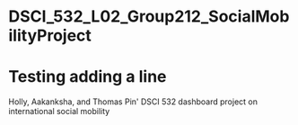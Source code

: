 # DSCI_532_L02_Group212_SocialMobilityProject

Testing adding a line
=======
Holly, Aakanksha, and Thomas Pin' DSCI 532 dashboard project on international social mobility 
